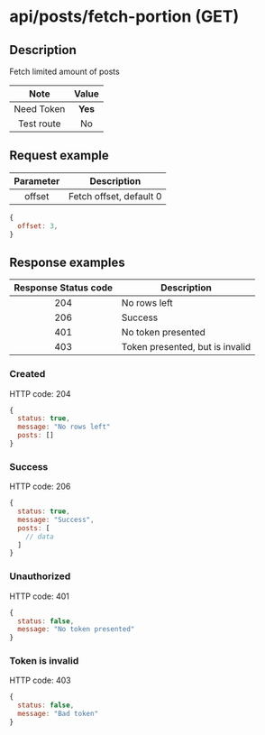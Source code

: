 # api/posts/fetch-portion (GET)

## Description

Fetch limited amount of posts

|    Note    |  Value  |
| :--------: | :-----: |
| Need Token | **Yes** |
| Test route |   No    |

## Request example

| Parameter | Description             |
| :-------: | ----------------------- |
|  offset   | Fetch offset, default 0 |

```js
{
  offset: 3,
}
```

## Response examples

| Response Status code | Description                     |
| :------------------: | ------------------------------- |
|         204          | No rows left                    |
|         206          | Success                         |
|         401          | No token presented              |
|         403          | Token presented, but is invalid |

### Created

HTTP code: 204

```js
{
  status: true,
  message: "No rows left"
  posts: []
}
```

### Success

HTTP code: 206

```js
{
  status: true,
  message: "Success",
  posts: [
    // data
  ]
}
```

### Unauthorized

HTTP code: 401

```js
{
  status: false,
  message: "No token presented"
}
```

### Token is invalid

HTTP code: 403

```js
{
  status: false,
  message: "Bad token"
}
```
